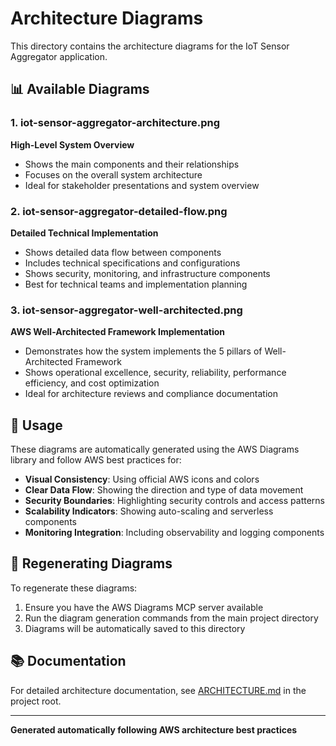 # Architecture Diagrams

This directory contains the architecture diagrams for the IoT Sensor Aggregator application.

## 📊 Available Diagrams

### 1. **iot-sensor-aggregator-architecture.png**
**High-Level System Overview**
- Shows the main components and their relationships
- Focuses on the overall system architecture
- Ideal for stakeholder presentations and system overview

### 2. **iot-sensor-aggregator-detailed-flow.png**
**Detailed Technical Implementation**
- Shows detailed data flow between components
- Includes technical specifications and configurations
- Shows security, monitoring, and infrastructure components
- Best for technical teams and implementation planning

### 3. **iot-sensor-aggregator-well-architected.png**
**AWS Well-Architected Framework Implementation**
- Demonstrates how the system implements the 5 pillars of Well-Architected Framework
- Shows operational excellence, security, reliability, performance efficiency, and cost optimization
- Ideal for architecture reviews and compliance documentation

## 🎯 Usage

These diagrams are automatically generated using the AWS Diagrams library and follow AWS best practices for:

- **Visual Consistency**: Using official AWS icons and colors
- **Clear Data Flow**: Showing the direction and type of data movement
- **Security Boundaries**: Highlighting security controls and access patterns
- **Scalability Indicators**: Showing auto-scaling and serverless components
- **Monitoring Integration**: Including observability and logging components

## 🔄 Regenerating Diagrams

To regenerate these diagrams:

1. Ensure you have the AWS Diagrams MCP server available
2. Run the diagram generation commands from the main project directory
3. Diagrams will be automatically saved to this directory

## 📚 Documentation

For detailed architecture documentation, see [ARCHITECTURE.md](../ARCHITECTURE.md) in the project root.

---

**Generated automatically following AWS architecture best practices**
